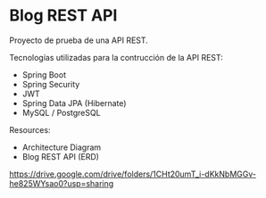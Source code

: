 # Blog REST API
Proyecto de prueba de una API REST.

Tecnologías utilizadas para la contrucción de la API REST:
- Spring Boot
- Spring Security
- JWT
- Spring Data JPA (Hibernate)
- MySQL / PostgreSQL

Resources:
- Architecture Diagram
- Blog REST API (ERD)

https://drive.google.com/drive/folders/1CHt20umT_i-dKkNbMGGv-he825WYsao0?usp=sharing